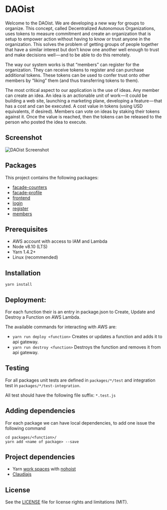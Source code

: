 # DAOist

Welcome to the DAOist. We are developing a new way for groups to organize. This concept, called Decentralized Autonomous Organizations, uses tokens to measure commitment and create an organization that is setup to empower action without having to know or trust anyone in the organization. This solves the problem of getting groups of people together that have a similar interest but don’t know one another well enough to trust and make decisions well — and to be able to do this remotely.

The way our system works is that “members” can register for the organization. They can receive tokens to register and can purchase additional tokens. These tokens can be used to confer trust onto other members by “liking” them (and thus transferring tokens to them).

The most critical aspect to our application is the use of ideas. Any member can create an idea. An idea is an actionable unit of work — it could be building a web site, launching a marketing plane, developing a feature — that has a cost and can be executed. A cost value in tokens (using USD equivalents, if desired). Members can vote on ideas by staking their tokens against it. Once the value is reached, then the tokens can be released to the person who posted the idea to execute.

## Screenshot

![DAOist Screenshot](https://drive.google.com/uc?id=1WnJn9lUYrbmrVWiojjX8FHPqxCppWoxI)

## Packages
This project contains the following packages:

- [facade-counters](packages/facade-counters/README.md)
- [facade-profile](packages/facade-profile/README.md)
- [frontend](packages/frontend/README.md)
- [login](packages/login/README.md)
- [register](packages/register/README.md)
- [members](packages/members/README.md)

## Prerequisites
- AWS account with access to IAM and Lambda
- Node v8.10 (LTS)
- Yarn 1.4.2+
- Linux (recommended)

## Installation

```
yarn install
```

## Deployment:
For each function their is an entry in package.json to Create, Update and Destroy a Function on AWS Lambda.

The available commands for interacting with AWS are:

- `yarn run deploy <function>` Creates or updates a function and adds it to api gateway.
- `yarn run destroy <function>` Destroys the function and removes it from api gateway.

## Testing
For all packages unit tests are defined in `packages/*/test` and integration test in `packages/*/test-integration`.

All test should have the following file suffix: `*.test.js`

## Adding dependencies
For each package we can have local dependencies, to add one issue the following command

```
cd packages/<function>/
yarn add <name of package> --save
```

## Project dependencies
- Yarn [work spaces](https://yarnpkg.com/blog/2017/08/02/introducing-workspaces/) with [nohoist](https://yarnpkg.com/blog/2018/02/15/nohoist/)
- [Claudiajs](https://claudiajs.com/)

## License
See the [LICENSE](LICENSE) file for license rights and limitations (MIT).

